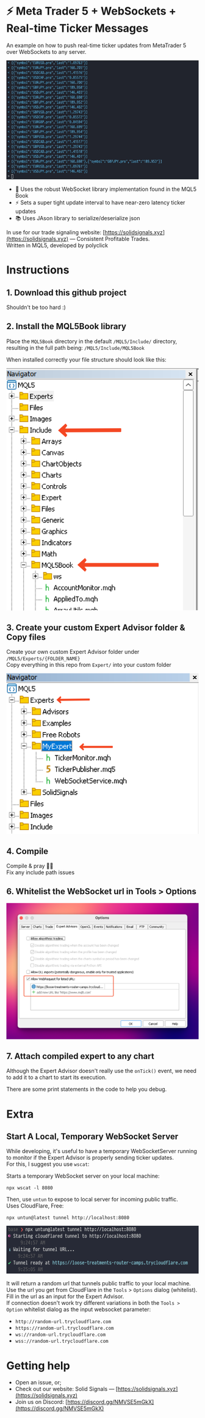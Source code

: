 # ⚡️ Meta Trader 5 + WebSockets + Real-time Ticker Messages
An example on how to push real-time ticker updates from MetaTrader 5 over WebSockets to any server.

![Real-time Tickers](/Readme-assets/Tickers.gif)

- 📘 Uses the robust WebSocket library implementation found in the MQL5 Book
- ⚡️ Sets a super tight update interval to have near-zero latency ticker updates
- 📚 Uses JAson library to serialize/deserialize json

In use for our trade signaling website: [https://solidsignals.xyz](https://solidsignals.xyz) — Consistent Profitable Trades.\
Written in MQL5, developed by polyclick

# Instructions
## 1. Download this github project

Shouldn't be too hard :)


## 2. Install the MQL5Book library

Place the `MQL5Book` directory in the default `/MQL5/Include/` directory, resulting in the full path being: `/MQL5/Include/MQL5Book`

When installed correctly your file structure should look like this:

![Include](/Readme-assets/Include.png)

## 3. Create your custom Expert Advisor folder & Copy files

Create your own custom Expert Advisor folder under `/MQL5/Experts/{FOLDER_NAME}` \
Copy everything in this repo from `Expert/` into your custom folder

![Include](/Readme-assets/Expert.png)

## 4. Compile

Compile & pray 🙏🏼 \
Fix any include path issues

## 6. Whitelist the WebSocket url in Tools > Options

![Whitelist](/Readme-assets/Whitelist.png)

## 7. Attach compiled expert to any chart

Although the Expert Advisor doesn't really use the `onTick()` event, we need to add it to a chart to start its execution.

There are some print statements in the code to help you debug.

# Extra

## Start A Local, Temporary WebSocket Server
While developing, it's useful to have a temporary WebSocketServer running to monitor if the Expert Advisor is properly sending ticker updates. \
For this, I suggest you use `wscat`:

Starts a temporary WebSocket server on your local machine:
```
npx wscat -l 8080
```
Then, use `untun` to expose to local server for incoming public traffic. \
Uses CloudFlare, Free:
```
npx untun@latest tunnel http://localhost:8080
```
![Tunnel](/Readme-assets/Tunnel.png)

It will return a random url that tunnels public traffic to your local machine. \
Use the url you get from CloudFlare in the `Tools` > `Options` dialog (whitelist). \
Fill in the url as an input for the Expert Advisor. \
If connection doesn't work try different variations in both the `Tools > Option` whitelist dialog as the input websocket parameter:

- `http://random-url.trycloudflare.com`
- `https://random-url.trycloudflare.com`
- `ws://random-url.trycloudflare.com`
- `wss://random-url.trycloudflare.com`

# Getting help
- Open an issue, or;
- Check out our website: Solid Signals — [https://solidsignals.xyz](https://solidsignals.xyz)
- Join us on Discord: [https://discord.gg/NMVSE5mGkX](https://discord.gg/NMVSE5mGkX)

